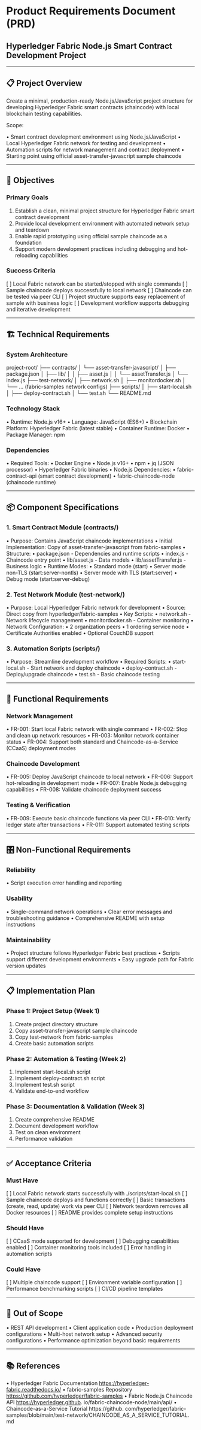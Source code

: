 # Product Requirements Document (PRD)

## Hyperledger Fabric Node.js Smart Contract Development Project

---

## 📋 Project Overview

Create a minimal, production-ready Node.js/JavaScript project structure for
developing Hyperledger Fabric smart contracts (chaincode) with local blockchain
testing capabilities.

Scope:

• Smart contract development environment using Node.js/JavaScript
• Local Hyperledger Fabric network for testing and development
• Automation scripts for network management and contract deployment
• Starting point using official asset-transfer-javascript sample chaincode

---

## 🎯 Objectives

### Primary Goals

1. Establish a clean, minimal project structure for Hyperledger Fabric smart
contract development
2. Provide local development environment with automated network setup and
teardown
3. Enable rapid prototyping using official sample chaincode as a foundation
4. Support modern development practices including debugging and hot-reloading
capabilities

### Success Criteria

[ ] Local Fabric network can be started/stopped with single commands
[ ] Sample chaincode deploys successfully to local network
[ ] Chaincode can be tested via peer CLI
[ ] Project structure supports easy replacement of sample with business logic
[ ] Development workflow supports debugging and iterative development

---

## 🏗️ Technical Requirements

### System Architecture

project-root/
├── contracts/
│   └── asset-transfer-javascript/
│       ├── package.json
│       ├── lib/
│       │   ├── asset.js
│       │   └── assetTransfer.js
│       └── index.js
├── test-network/
│   ├── network.sh
│   ├── monitordocker.sh
│   └── ... (fabric-samples network configs)
├── scripts/
│   ├── start-local.sh
│   ├── deploy-contract.sh
│   └── test.sh
└── README.md

### Technology Stack

• Runtime: Node.js v16+
• Language: JavaScript (ES6+)
• Blockchain Platform: Hyperledger Fabric (latest stable)
• Container Runtime: Docker
• Package Manager: npm

### Dependencies

• Required Tools:
 • Docker Engine
 • Node.js v16+
 • npm
 • jq (JSON processor)
 • Hyperledger Fabric binaries
• Node.js Dependencies:
 • fabric-contract-api (smart contract development)
 • fabric-chaincode-node (chaincode runtime)


---

## 📦 Component Specifications

### 1. Smart Contract Module (contracts/)

• Purpose: Contains JavaScript chaincode implementations
• Initial Implementation: Copy of asset-transfer-javascript from fabric-samples
• Structure:
 • package.json - Dependencies and runtime scripts
 • index.js - Chaincode entry point
 • lib/asset.js - Data models
 • lib/assetTransfer.js - Business logic
• Runtime Modes:
 • Standard mode (start)
 • Server mode non-TLS (start:server-nontls)
 • Server mode with TLS (start:server)
 • Debug mode (start:server-debug)


### 2. Test Network Module (test-network/)

• Purpose: Local Hyperledger Fabric network for development
• Source: Direct copy from hyperledger/fabric-samples
• Key Scripts:
 • network.sh - Network lifecycle management
 • monitordocker.sh - Container monitoring
• Network Configuration:
 • 2 organization peers
 • 1 ordering service node
 • Certificate Authorities enabled
 • Optional CouchDB support


### 3. Automation Scripts (scripts/)

• Purpose: Streamline development workflow
• Required Scripts:
 • start-local.sh - Start network and deploy chaincode
 • deploy-contract.sh - Deploy/upgrade chaincode
 • test.sh - Basic chaincode testing


---

## 🔧 Functional Requirements

### Network Management

• FR-001: Start local Fabric network with single command
• FR-002: Stop and clean up network resources
• FR-003: Monitor network container status
• FR-004: Support both standard and Chaincode-as-a-Service (CCaaS) deployment
modes

### Chaincode Development

• FR-005: Deploy JavaScript chaincode to local network
• FR-006: Support hot-reloading in development mode
• FR-007: Enable Node.js debugging capabilities
• FR-008: Validate chaincode deployment success

### Testing & Verification

• FR-009: Execute basic chaincode functions via peer CLI
• FR-010: Verify ledger state after transactions
• FR-011: Support automated testing scripts

---

## 🎛️ Non-Functional Requirements

### Reliability

• Script execution error handling and reporting

### Usability

• Single-command network operations
• Clear error messages and troubleshooting guidance
• Comprehensive README with setup instructions

### Maintainability

• Project structure follows Hyperledger Fabric best practices
• Scripts support different development environments
• Easy upgrade path for Fabric version updates

---

## 📋 Implementation Plan

### Phase 1: Project Setup (Week 1)

1. Create project directory structure
2. Copy asset-transfer-javascript sample chaincode
3. Copy test-network from fabric-samples
4. Create basic automation scripts

### Phase 2: Automation & Testing (Week 2)

1. Implement start-local.sh script
2. Implement deploy-contract.sh script
3. Implement test.sh script
4. Validate end-to-end workflow

### Phase 3: Documentation & Validation (Week 3)

1. Create comprehensive README
2. Document development workflow
3. Test on clean environment
4. Performance validation

---

## ✅ Acceptance Criteria

### Must Have

[ ] Local Fabric network starts successfully with ./scripts/start-local.sh
[ ] Sample chaincode deploys and functions correctly
[ ] Basic transactions (create, read, update) work via peer CLI
[ ] Network teardown removes all Docker resources
[ ] README provides complete setup instructions

### Should Have

[ ] CCaaS mode supported for development
[ ] Debugging capabilities enabled
[ ] Container monitoring tools included
[ ] Error handling in automation scripts

### Could Have

[ ] Multiple chaincode support
[ ] Environment variable configuration
[ ] Performance benchmarking scripts
[ ] CI/CD pipeline templates

---

## 🚫 Out of Scope

• REST API development
• Client application code
• Production deployment configurations
• Multi-host network setup
• Advanced security configurations
• Performance optimization beyond basic requirements

---

## 📚 References

• Hyperledger Fabric Documentation https://hyperledger-fabric.readthedocs.io/
• fabric-samples Repository https://github.com/hyperledger/fabric-samples
• Fabric Node.js Chaincode API https://hyperledger.github.
io/fabric-chaincode-node/main/api/
• Chaincode-as-a-Service Tutorial https://github.
com/hyperledger/fabric-samples/blob/main/test-network/CHAINCODE_AS_A_SERVICE_TUTORIAL.
md
